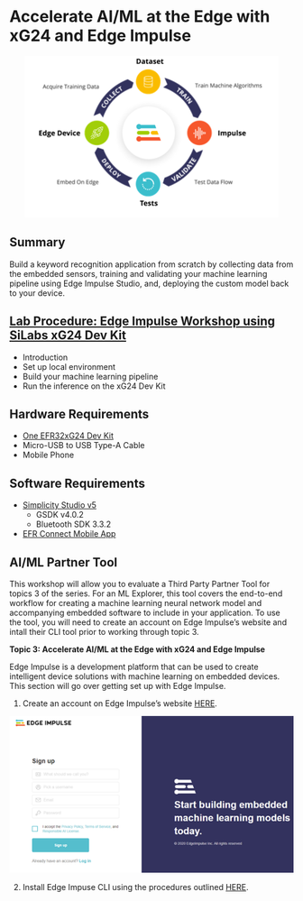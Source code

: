 # Accelerate AI/ML at the Edge with xG24 and Edge Impulse #
   <p align="center">
   <img src="doc/Edge_Impulse_Graphic.png">
   </p>
  
## Summary ##
Build a keyword recognition application from scratch by collecting data from the embedded sensors, training and validating your machine learning pipeline using Edge Impulse Studio, and, deploying the custom model back to your device.


## [Lab Procedure: Edge Impulse Workshop using SiLabs xG24 Dev Kit](https://github.com/edgeimpulse/workshop-silabs-xg24-dev-kitd) ##
  - Introduction
  - Set up local environment
  - Build your machine learning pipeline
  - Run the inference on the xG24 Dev Kit

## Hardware Requirements ##

- [One EFR32xG24 Dev Kit](https://www.silabs.com/development-tools/wireless/efr32xg24-dev-kit)
- Micro-USB to USB Type-A Cable
- Mobile Phone
## Software Requirements ##

- [Simplicity Studio v5](https://www.silabs.com/products/development-tools/software/simplicity-studio/simplicity-studio-5)
  - GSDK v4.0.2
  - Bluetooth SDK 3.3.2
- [EFR Connect Mobile App](https://www.silabs.com/products/development-tools/software/bluetooth-low-energy/mobile-apps/efr-connect)


## AI/ML Partner Tool ##
This workshop will allow you to evaluate a Third Party Partner Tool for topics 3 of the series. For an ML Explorer, this tool covers the end-to-end workflow for creating a machine learning neural network model and accompanying embedded software to include in your application. To use the tool, you will need to create an account on Edge Impulse’s website and intall their CLI tool prior to working through topic 3.

**Topic 3:  Accelerate AI/ML at the Edge with xG24 and Edge Impulse**

Edge Impulse is a development platform that can be used to create intelligent device solutions with machine learning on embedded devices. This section will go over getting set up with Edge Impulse.

1. Create an account on Edge Impulse’s website [HERE](https://studio.edgeimpulse.com/signup?next=%2Fstudio%2Fselect-project%3Fautoredirect%3D1).

<p align="center"><img src="doc/Edge Impulse_account.png"></p>

2. Install Edge Impuse CLI using the procedures outlined [HERE](https://docs.edgeimpulse.com/docs/edge-impulse-cli/cli-installation).